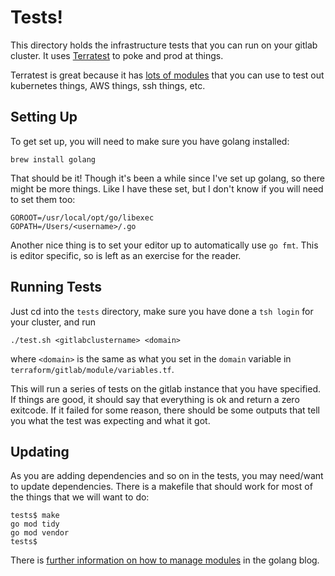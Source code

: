 # Tests!

This directory holds the infrastructure tests that you can run on your gitlab
cluster.  It uses [Terratest](https://terratest.gruntwork.io/) to poke and prod
at things.

Terratest is great because it has
[lots of modules](https://pkg.go.dev/github.com/gruntwork-io/terratest/modules)
that you can use to test out kubernetes things, AWS things, ssh things, etc.

## Setting Up

To get set up, you will need to make sure you have golang installed:
```
brew install golang

```

That should be it!  Though it's been a while since I've set up golang, so
there might be more things.  Like I have these set, but I don't know if
you will need to set them too:
```
GOROOT=/usr/local/opt/go/libexec
GOPATH=/Users/<username>/.go
```

Another nice thing is to set your editor up to automatically use `go fmt`.
This is editor specific, so is left as an exercise for the reader.

## Running Tests

Just cd into the `tests` directory, make sure you have done a `tsh login`
for your cluster, and run
```
./test.sh <gitlabclustername> <domain>
```
where `<domain>` is the same as what you set in the `domain` variable in
`terraform/gitlab/module/variables.tf`.

This will run a series of tests on the gitlab instance that you have specified.
If things are good, it should say that everything is ok and return a zero
exitcode.  If it failed for some reason, there should be some outputs that
tell you what the test was expecting and what it got.

## Updating

As you are adding dependencies and so on in the tests, you may need/want to
update dependencies.  There is a makefile that should work for most of the
things that we will want to do:
```
tests$ make
go mod tidy
go mod vendor
tests$ 
```

There is [further information on how to manage modules](https://blog.golang.org/using-go-modules)
in the golang blog.
